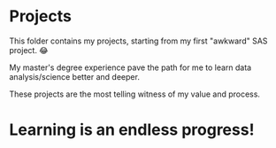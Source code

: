 # Projects

This folder contains my projects, starting from my first "awkward" SAS project. :joy:

My master's degree experience pave the path for me to learn data analysis/science better and deeper.

These projects are the most telling witness of my value and process.





 # Learning is an endless progress!
